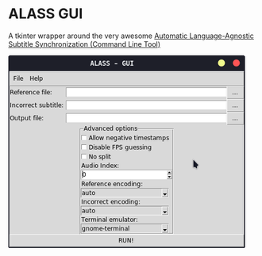 # ALASS GUI
A tkinter wrapper around the very awesome [Automatic Language-Agnostic Subtitle Synchronization (Command Line Tool)](https://github.com/kaegi/alass)

![Screenshot](./screenshot.png)
